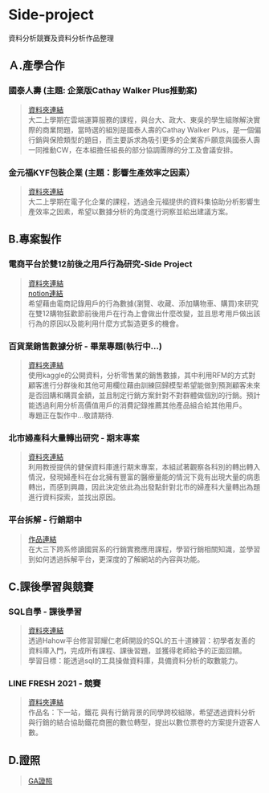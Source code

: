 # Side-project
資料分析競賽及資料分析作品整理

## Ａ.產學合作
### 國泰人壽 (主題: 企業版Cathay Walker Plus推動案)  
> [資料夾連結](https://github.com/yan-hao-yu/Project/tree/main/產學合作/國泰人壽)  
大二上學期在雲端運算服務的課程，與台大、政大、東吳的學生組隊解決實際的商業問題，當時選的組別是國泰人壽的Cathay Walker Plus，是一個偏行銷與保險類型的題目，而主要訴求為吸引更多的企業客戶願意與國泰人壽一同推動CW，在本組擔任組長的部分協調團隊的分工及會議安排。

### 金元福KYF包裝企業 (主題：影響生產效率之因素）
> [資料夾連結](https://github.com/yan-hao-yu/Project/tree/main/產學合作/金元福包裝企業)  
大二上學期在電子化企業的課程，透過金元福提供的資料集協助分析影響生產效率之因素，希望以數據分析的角度進行洞察並給出建議方案。

## B.專案製作
### 電商平台於雙12前後之用戶行為研究-Side Project
> [資料夾連結](https://github.com/yan-hao-yu/Project/tree/main/專案製作/電商平台於雙12前後之用戶行為研究)  
> [notion連結](https://zest-bathroom-0b8.notion.site/12-b48aab36bdcc4f358577a53761ee637c)  
希望藉由電商記錄用戶的行為數據(瀏覽、收藏、添加購物車、購買)來研究在雙12購物狂歡節前後用戶在行為上會做出什麼改變，並且思考用戶做出該行為的原因以及能利用什麼方式製造更多的機會。  

### 百貨業銷售數據分析 - 畢業專題(執行中...)
> [資料夾連結](https://github.com/yan-hao-yu/Project/tree/main/專案製作/百貨銷售數據分析)  
使用kaggle的公開資料，分析零售業的銷售數據，其中利用RFM的方式對顧客進行分群後和其他可用欄位藉由訓練回歸模型希望能做到預測顧客未來是否回購和購買金額，並且制定行銷方案針對不對群體做個別的行銷。預計能透過利用分析高價值用戶的消費記錄推薦其他產品組合給其他用戶。  
專題正在製作中...敬請期待.  

### 北市婦產科大量轉出研究 - 期末專案
> [資料夾連結](https://github.com/yan-hao-yu/Project/tree/main/專案製作/北市婦產科大量轉出研究)   
利用教授提供的健保資料庫進行期末專案，本組試著觀察各科別的轉出轉入情況，發現婦產科在台北擁有豐富的醫療量能的情況下竟有出現大量的病患轉出，而感到興趣，因此決定依此為出發點針對北市的婦產科大量轉出為題進行資料探索，並找出原因。  

### 平台拆解 - 行銷期中
> [作品連結](https://github.com/yan-hao-yu/Project/blob/main/%E5%B0%88%E6%A1%88%E8%A3%BD%E4%BD%9C/APP%E5%B9%B3%E5%8F%B0%E6%8B%86%E8%A7%A3-ZeppLife/Zepp%20Life%20%E5%B9%B3%E5%8F%B0%E6%8B%86%E8%A7%A3.pdf)  
在大三下跨系修讀國貿系的行銷實務應用課程，學習行銷相關知識，並學習到如何透過拆解平台，更深度的了解網站的內容與功能。

## C.課後學習與競賽
### SQL自學 - 課後學習
> [資料夾連結](https://github.com/yan-hao-yu/Project/tree/main/課後學習與競賽/SQL自學)  
透過Hahow平台修習郭耀仁老師開設的SQL的五十道練習：初學者友善的資料庫入門，完成所有課程、課後習題，並獲得老師給予的正面回饋。  
學習目標：能透過sql的工具操做資料庫，具備資料分析的取數能力。  

### LINE FRESH 2021 - 競賽 
> [資料夾連結](https://github.com/yan-hao-yu/Project/tree/main/課後學習與競賽/LINE_FRESH_2021)  
作品名：下一站，鐵花
與有行銷背景的同學跨校組隊，希望透過資料分析與行銷的結合協助鐵花商圈的數位轉型，提出以數位票卷的方案提升遊客人數。  

## D.證照  
> [GA證照](https://github.com/yan-hao-yu/Project/tree/main/證照/GA)  

